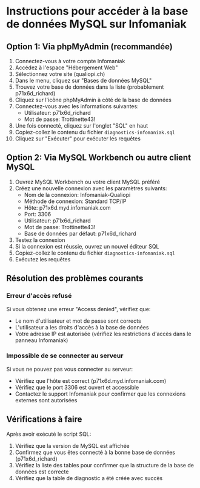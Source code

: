 
# Instructions pour accéder à la base de données MySQL sur Infomaniak

## Option 1: Via phpMyAdmin (recommandée)

1. Connectez-vous à votre compte Infomaniak
2. Accédez à l'espace "Hébergement Web"
3. Sélectionnez votre site (qualiopi.ch)
4. Dans le menu, cliquez sur "Bases de données MySQL"
5. Trouvez votre base de données dans la liste (probablement p71x6d_richard)
6. Cliquez sur l'icône phpMyAdmin à côté de la base de données
7. Connectez-vous avec les informations suivantes:
   - Utilisateur: p71x6d_richard
   - Mot de passe: Trottinette43!
8. Une fois connecté, cliquez sur l'onglet "SQL" en haut
9. Copiez-collez le contenu du fichier `diagnostics-infomaniak.sql`
10. Cliquez sur "Exécuter" pour exécuter les requêtes

## Option 2: Via MySQL Workbench ou autre client MySQL

1. Ouvrez MySQL Workbench ou votre client MySQL préféré
2. Créez une nouvelle connexion avec les paramètres suivants:
   - Nom de la connexion: Infomaniak-Qualiopi
   - Méthode de connexion: Standard TCP/IP
   - Hôte: p71x6d.myd.infomaniak.com
   - Port: 3306
   - Utilisateur: p71x6d_richard
   - Mot de passe: Trottinette43!
   - Base de données par défaut: p71x6d_richard
3. Testez la connexion
4. Si la connexion est réussie, ouvrez un nouvel éditeur SQL
5. Copiez-collez le contenu du fichier `diagnostics-infomaniak.sql`
6. Exécutez les requêtes

## Résolution des problèmes courants

### Erreur d'accès refusé
Si vous obtenez une erreur "Access denied", vérifiez que:
- Le nom d'utilisateur et mot de passe sont corrects
- L'utilisateur a les droits d'accès à la base de données
- Votre adresse IP est autorisée (vérifiez les restrictions d'accès dans le panneau Infomaniak)

### Impossible de se connecter au serveur
Si vous ne pouvez pas vous connecter au serveur:
- Vérifiez que l'hôte est correct (p71x6d.myd.infomaniak.com)
- Vérifiez que le port 3306 est ouvert et accessible
- Contactez le support Infomaniak pour confirmer que les connexions externes sont autorisées

## Vérifications à faire

Après avoir exécuté le script SQL:
1. Vérifiez que la version de MySQL est affichée
2. Confirmez que vous êtes connecté à la bonne base de données (p71x6d_richard)
3. Vérifiez la liste des tables pour confirmer que la structure de la base de données est correcte
4. Vérifiez que la table de diagnostic a été créée avec succès
